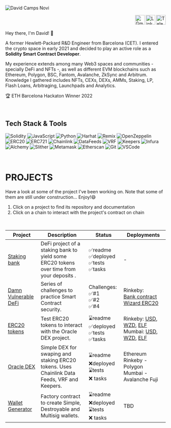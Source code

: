 ![David Camps Novi](https://github.com/fields93/readme-rss/blob/main/github-main.png "David Camps Novi")

<div id="socials">
  <a href="https://t.me/fields93">
    <img src="https://cdn3.iconfinder.com/data/icons/social-icons-33/512/Telegram-512.png" alt="Telegram" width="30" align="right"/>
  </a>
  <a href="https://www.linkedin.com/in/davidcampsnovi/">
    <img src="https://cdn-icons-png.flaticon.com/512/145/145807.png" alt="LinkedIn" width="30" align="right"/>
  </a>
  <a href="mailto:davidcamps67@gmail.com">
    <img src="https://cdn3.iconfinder.com/data/icons/logos-brands-3/24/logo_brand_brands_logos_gmail-512.png" alt="Gmail" width="30" align="right"/>
  </a>
</div>

<br>
<br>

Hey there, I'm David! 👋

A former Hewlett-Packard R&D Engineer from Barcelona (CET). I entered the crypto space in early 2021 and decided to play an active role as a <b>Solidity Smart Contract Developer</b>.

My experience extends among many Web3 spaces and communities - specially DeFi and NFTs -, as well as different EVM blockchains such as Ethereum, Polygon, BSC, Fantom, Avalanche, ZkSync and Arbitrum. Knowledge I gathered includes NFTs, CEXs, DEXs, AMMs, Staking, LP, Flash Loans, Arbitraging, Launchpads and Analytics.

🏆 ETH Barcelona Hackaton Winner 2022

<br>

## Tech Stack & Tools

![Solidity](https://img.shields.io/badge/language-Solidity-brightgreen "Solidity")
![JavaScript](https://img.shields.io/badge/language-JavaScript-brightgreen "JavaScript")
![Python](https://img.shields.io/badge/language-Python-brightgreen "Python")
![Harhat](https://img.shields.io/badge/IDE-Hardhat-yellow "Hardhat")
![Remix](https://img.shields.io/badge/IDE-Remix-yellow "Remix")
![OpenZeppelin](https://img.shields.io/badge/library-OpenZeppelin-blueviolet "OpenZeppelin")
![ERC20](https://img.shields.io/badge/library-ERC20-blueviolet "ERC20")
![ERC721](https://img.shields.io/badge/library-ERC721-blueviolet "ERC721")
![Chainlink](https://img.shields.io/badge/oracle-Chainlink-blue "Chainlink")
![DataFeeds](https://img.shields.io/badge/oracle-DataFeeds-blue "DataFeeds")
![VRF](https://img.shields.io/badge/oracle-VRF-blue "VRF")
![Keepers](https://img.shields.io/badge/oracle-Keepers-blue "Keepers")
![Infura](https://img.shields.io/badge/node-Infura-yellowgreen "Infura")
![Alchemy](https://img.shields.io/badge/node-Alchemy-yellowgreen "Alchemy")
![Slither](https://img.shields.io/badge/audit-Slither-red "Slither")
![Metamask](https://img.shields.io/badge/tool-Metamask-9cf "Metamask")
![Etherscan](https://img.shields.io/badge/tool-Etherscan-9cf "Etherscan")
![Git](https://img.shields.io/badge/tool-Git-9cf "Git")
![VSCode](https://img.shields.io/badge/tool-VSCode-9cf "VSCode")

<br>

# PROJECTS

Have a look at some of the project I've been working on. Note that some of them are still under construction... Enjoy!😄

1. Click on a project to find its repository and documentation
2. Click on a chain to interact with the project's contract on chain

<br>

| Project                   | Description     | &nbsp;&nbsp;&nbsp;&nbsp;&nbsp;Status&nbsp;&nbsp;&nbsp;&nbsp;&nbsp;            | Deployments
| ---                       | ---             | ---               | ---     
| [Staking bank](https://github.com/fields93/staking-bank)| DeFi project of a staking bank to yield some ERC20 tokens over time from your deposits . | ✅readme <br> ✅deployed <br> ✅tests <br> ✅tasks| -
| [Damn Vulnerable DeFi](https://github.com/fields93/damn-vulnerable-defi)| Series of challenges to practice Smart Contract security. | Challenges:<br>✅#1 <br>✅#2 <br>✅#4| Rinkeby: <br> [Bank contract](https://rinkeby.etherscan.io/address/0x4B146B7AFcF4f5D74faedb71d6Ab41A7FF5ECa9e#code) <br> [Wizard ERC20](https://rinkeby.etherscan.io/address/0xa3048a8e2aabbdce7a47685b8991ee58eecee47f#code)
| [ERC20 tokens](https://github.com/fields93/erc20-tokens)| Test ERC20 tokens to interact with the Oracle DEX project. | ⌛️readme <br> ✅deployed <br> ✅tests <br> ✅tasks  | Rinkeby: [USD](https://rinkeby.etherscan.io/address/0x389D184A7690833Fc86ACBA7297f79d46b0Ab9e0#code), [WZD](https://rinkeby.etherscan.io/address/0x15329cB93f68EF6431Ca449710eCACf32B9f0B26#code), [ELF](https://rinkeby.etherscan.io/address/0x2d38BFb20Ec8Cc08ba0D4fC15441Ff289EF10dCE#code) <br> Mumbai: [USD](https://mumbai.polygonscan.com/address/0x021EdbAc1699F3c9d7550946c3bCBb3D81Dff43c#code), [WZD](https://mumbai.polygonscan.com/address/0x5fEa889B4193A74F8cCf28bcc629ac32c0a83F0F#code), [ELF](https://mumbai.polygonscan.com/address/0xb21571293d325b27C425fEA0CDc7752027B4DC74#code)
| [Oracle DEX](https://github.com/fields93/simple-oracle-DEX) | Simple DEX for swaping and staking ERC20 tokens. Uses Chainlink Data Feeds, VRF and Keepers. |⌛️readme <br> ❌deployed <br> ⌛️tests <br> ❌ tasks  | Ethereum Rinkeby - Polygon Mumbai - Avalanche Fuji
| [Wallet Generator](https://github.com/fields93/wallet-generator)| Factory contract to create Simple, Destroyable and Multisig wallets. |⌛️readme <br> ❌deployed <br> ⌛️tests <br> ❌ tasks  | TBD
  

<!--
**fields93/fields93** is a ✨ _special_ ✨ repository because its `README.md` (this file) appears on your GitHub profile.

⚡Metamask -- As a wallet to deploy on testnets or mainnets.

⚡Alchemy and Infura -- RPC entry points to blockchain.

⚡Etherscan -- And other blockchain explorers to verify contracts, interact with them and get additional info.

⚡VSCode and Git -- To develop and organize code, to be later updated on Github.

⚡OpenZeppelin -- Libraries, specially ERC20 and ERC721.

⚡Chainlink -- Tools to develop hybrid smart contracts, both Data Feeds and VRF. Soon working with Keepers.

⚡Slither and Manticore -- From Trail of Bits to filter out smart contract vulnerabilities.

⚡IPFS and Filecoin -- To store NFTs. 
- Solidity 
- Remix & Hardat
- Metamask
- Infura & Alchemy
- Etherscan
- VSCode and Git
- OpenZeppelin
- Chainlink
- Slither & Manticore
- IPFS & Filecoin

![Manticore](https://img.shields.io/badge/audit-Manticore-red "Manticore")
![IPFS](https://img.shields.io/badge/tool-IPFS-9cf "IPFS")
![Filecoin](https://img.shields.io/badge/tool-Filecoin-9cf "Filecoin")
-->
